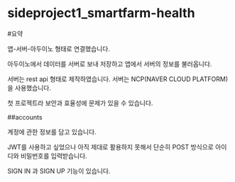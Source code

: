 # sideproject1_smartfarm-health

#요약


  앱-서버-아두이노 형태로 연결했습니다.
  
  
  아두이노에서 데이터를 서버로 보내 저장하고 앱에서 서버의 정보를 불러옵니다.
  
  
  서버는 rest api 형태로 제작하였습니다. 서버는 NCP(NAVER CLOUD PLATFORM) 을 사용했습니다.
  
  
  첫 프로젝트라 보안과 효율성에 문제가 있을 수 있습니다.
  
  

##accounts


  계정에 관한 정보를 담고 있습니다.
  
  
  JWT를 사용하고 싶었으나 아직 제대로 활용하지 못해서 단순히 POST 방식으로 아이디와 비밀번호를 입력받습니다.
  
  
  SIGN IN 과 SIGN UP 기능이 있습니다.
